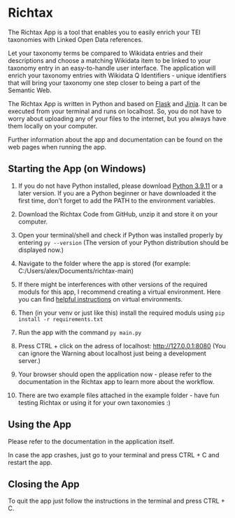 # Richtax
 
 The Richtax App is a tool that enables you to easily enrich your TEI taxonomies with Linked Open Data references.
 
Let your taxonomy terms be compared to Wikidata entries and their descriptions and choose a matching Wikidata item to be linked to your taxonomy entry in an easy-to-handle user interface. The application will enrich your taxonomy entries with Wikidata Q Identifiers - unique identifiers that will bring your taxonomy one step closer to being a part of the Semantic Web.

The Richtax App is written in Python and based on [Flask](https://flask.palletsprojects.com/en/2.2.x/) and [Jinja](https://jinja.palletsprojects.com/en/3.1.x/). 
It can be executed from your terminal and runs on localhost. So, you do not have to worry about uploading any of your files to the internet, but you always have them locally on your computer.

Further information about the app and documentation can be found on the web pages when running the app. 


## Starting the App (on Windows)

1. If you do not have Python installed, please download [Python 3.9.11](https://www.python.org/downloads/release/python-3911/) or a later version. If you are a Python beginner or have downloaded it the first time, don't forget to add the PATH to the environment variables. 

2. Download the Richtax Code from GitHub, unzip it and store it on your computer.

3. Open your terminal/shell and check if Python was installed properly by entering `py --version` (The version of your Python distribution should be displayed now.)

4. Navigate to the folder where the app is stored (for example: C:/Users/alex/Documents/richtax-main) 

5. If there might be interferences with other versions of the required moduls for this app, I recommend creating a virtual environment. Here you can find [helpful instructions](https://towardsdatascience.com/virtual-environments-for-absolute-beginners-what-is-it-and-how-to-create-one-examples-a48da8982d4b) on virtual environments. 

6. Then (in your venv or just like this) install the required moduls using `pip install -r requirements.txt`

7. Run the app with the command `py main.py` 

8. Press CTRL + click on the adress of localhost: http://127.0.0.1:8080 (You can ignore the Warning about localhost just being a development server.)

9. Your browser should open the application now - please refer to the documentation in the Richtax app to learn more about the workflow.

10. There are two example files attached in the example folder - have fun testing Richtax or using it for your own taxonomies :) 


## Using the App

Please refer to the documentation in the application itself. 

In case the app crashes, just go to your terminal and press CTRL + C and restart the app. 


## Closing the App

To quit the app just follow the instructions in the terminal and press CTRL + C. 

